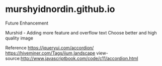 # murshyidnordin.github.io



Future Enhancement


Murshid - Adding more feature and overflow text
          Choose better and high quality image

Reference
https://jqueryui.com/accordion/
https://hiveminer.com/Tags/iium,landscape
view-source:http://www.javascriptbook.com/code/c11/accordion.html
